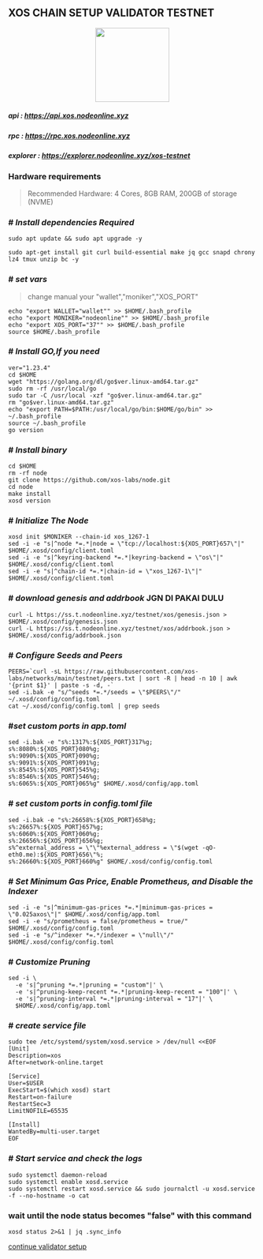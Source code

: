 ## **XOS CHAIN SETUP VALIDATOR TESTNET**

<p align= "center">
<img src="https://avatars.githubusercontent.com/u/189432645?s=200&v=4" "width="250" height="150" /><b\>

##### api      : https://api.xos.nodeonline.xyz
##### rpc      : https://rpc.xos.nodeonline.xyz
##### explorer : https://explorer.nodeonline.xyz/xos-testnet




### Hardware requirements
> Recommended Hardware: 4 Cores, 8GB RAM, 200GB of storage (NVME)




### # _Install dependencies Required_
```
sudo apt update && sudo apt upgrade -y
```
```
sudo apt-get install git curl build-essential make jq gcc snapd chrony lz4 tmux unzip bc -y
```


### # _set vars_
> change manual your "wallet","moniker","XOS_PORT" 
```
echo "export WALLET="wallet"" >> $HOME/.bash_profile
echo "export MONIKER="nodeonline"" >> $HOME/.bash_profile
echo "export XOS_PORT="37"" >> $HOME/.bash_profile
source $HOME/.bash_profile
```


### # _Install GO,If you need_ 
```
ver="1.23.4"
cd $HOME
wget "https://golang.org/dl/go$ver.linux-amd64.tar.gz"
sudo rm -rf /usr/local/go
sudo tar -C /usr/local -xzf "go$ver.linux-amd64.tar.gz"
rm "go$ver.linux-amd64.tar.gz"
echo "export PATH=$PATH:/usr/local/go/bin:$HOME/go/bin" >> ~/.bash_profile
source ~/.bash_profile
go version
```

### # _Install binary_ 
```
cd $HOME
rm -rf node
git clone https://github.com/xos-labs/node.git
cd node
make install
xosd version
```

### # _Initialize The Node_ 
```
xosd init $MONIKER --chain-id xos_1267-1
sed -i -e "s|^node *=.*|node = \"tcp://localhost:${XOS_PORT}657\"|" $HOME/.xosd/config/client.toml
sed -i -e "s|^keyring-backend *=.*|keyring-backend = \"os\"|" $HOME/.xosd/config/client.toml
sed -i -e "s|^chain-id *=.*|chain-id = \"xos_1267-1\"|" $HOME/.xosd/config/client.toml
```

### # _download genesis and addrbook_ JGN DI PAKAI DULU
```
curl -L https://ss.t.nodeonline.xyz/testnet/xos/genesis.json > $HOME/.xosd/config/genesis.json
curl -L https://ss.t.nodeonline.xyz/testnet/xos/addrbook.json > $HOME/.xosd/config/addrbook.json
```

### # _Configure Seeds and Peers_
```
PEERS=`curl -sL https://raw.githubusercontent.com/xos-labs/networks/main/testnet/peers.txt | sort -R | head -n 10 | awk '{print $1}' | paste -s -d, -`
sed -i.bak -e "s/^seeds *=.*/seeds = \"$PEERS\"/" ~/.xosd/config/config.toml
cat ~/.xosd/config/config.toml | grep seeds
```

### #_set custom ports in app.toml_
```
sed -i.bak -e "s%:1317%:${XOS_PORT}317%g;
s%:8080%:${XOS_PORT}080%g;
s%:9090%:${XOS_PORT}090%g;
s%:9091%:${XOS_PORT}091%g;
s%:8545%:${XOS_PORT}545%g;
s%:8546%:${XOS_PORT}546%g;
s%:6065%:${XOS_PORT}065%g" $HOME/.xosd/config/app.toml
```

### # _set custom ports in config.toml file_
```
sed -i.bak -e "s%:26658%:${XOS_PORT}658%g;
s%:26657%:${XOS_PORT}657%g;
s%:6060%:${XOS_PORT}060%g;
s%:26656%:${XOS_PORT}656%g;
s%^external_address = \"\"%external_address = \"$(wget -qO- eth0.me):${XOS_PORT}656\"%;
s%:26660%:${XOS_PORT}660%g" $HOME/.xosd/config/config.toml
```

### # _Set Minimum Gas Price, Enable Prometheus, and Disable the Indexer_ 
```
sed -i -e "s|^minimum-gas-prices *=.*|minimum-gas-prices = \"0.025axos\"|" $HOME/.xosd/config/app.toml
sed -i -e "s/prometheus = false/prometheus = true/" $HOME/.xosd/config/config.toml
sed -i -e "s/^indexer *=.*/indexer = \"null\"/" $HOME/.xosd/config/config.toml
```

### # _Customize Pruning_ 
```
sed -i \
  -e 's|^pruning *=.*|pruning = "custom"|' \
  -e 's|^pruning-keep-recent *=.*|pruning-keep-recent = "100"|' \
  -e 's|^pruning-interval *=.*|pruning-interval = "17"|' \
  $HOME/.xosd/config/app.toml
```

### # _create service file_ 
```
sudo tee /etc/systemd/system/xosd.service > /dev/null <<EOF
[Unit]
Description=xos
After=network-online.target

[Service]
User=$USER
ExecStart=$(which xosd) start
Restart=on-failure
RestartSec=3
LimitNOFILE=65535

[Install]
WantedBy=multi-user.target
EOF
```


### # _Start service and check the logs_ 
```
sudo systemctl daemon-reload
sudo systemctl enable xosd.service
sudo systemctl restart xosd.service && sudo journalctl -u xosd.service -f --no-hostname -o cat
```

### wait until the node status becomes "false" with this command
```
xosd status 2>&1 | jq .sync_info
```

[continue validator setup](https://github.com/nodeonline/testnet-node-runner/blob/main/XOS/cli_cheatseet.md)
